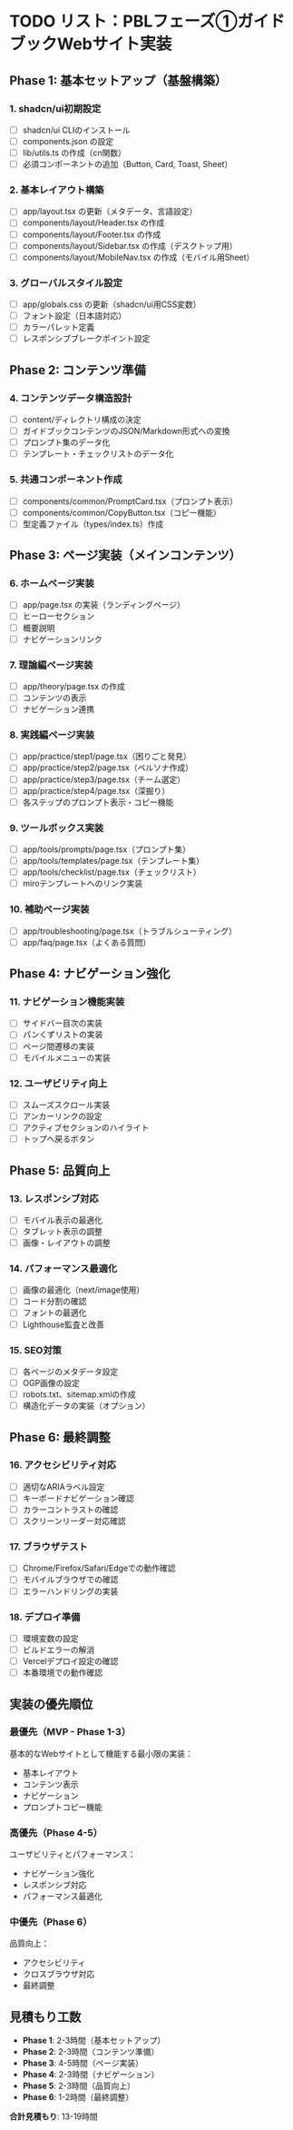# TODO リスト：PBLフェーズ①ガイドブックWebサイト実装

## Phase 1: 基本セットアップ（基盤構築）

### 1. shadcn/ui初期設定
- [ ] shadcn/ui CLIのインストール
- [ ] components.json の設定
- [ ] lib/utils.ts の作成（cn関数）
- [ ] 必須コンポーネントの追加（Button, Card, Toast, Sheet）

### 2. 基本レイアウト構築
- [ ] app/layout.tsx の更新（メタデータ、言語設定）
- [ ] components/layout/Header.tsx の作成
- [ ] components/layout/Footer.tsx の作成
- [ ] components/layout/Sidebar.tsx の作成（デスクトップ用）
- [ ] components/layout/MobileNav.tsx の作成（モバイル用Sheet）

### 3. グローバルスタイル設定
- [ ] app/globals.css の更新（shadcn/ui用CSS変数）
- [ ] フォント設定（日本語対応）
- [ ] カラーパレット定義
- [ ] レスポンシブブレークポイント設定

## Phase 2: コンテンツ準備

### 4. コンテンツデータ構造設計
- [ ] content/ディレクトリ構成の決定
- [ ] ガイドブックコンテンツのJSON/Markdown形式への変換
- [ ] プロンプト集のデータ化
- [ ] テンプレート・チェックリストのデータ化

### 5. 共通コンポーネント作成
- [ ] components/common/PromptCard.tsx（プロンプト表示）
- [ ] components/common/CopyButton.tsx（コピー機能）
- [ ] 型定義ファイル（types/index.ts）作成

## Phase 3: ページ実装（メインコンテンツ）

### 6. ホームページ実装
- [ ] app/page.tsx の実装（ランディングページ）
- [ ] ヒーローセクション
- [ ] 概要説明
- [ ] ナビゲーションリンク

### 7. 理論編ページ実装
- [ ] app/theory/page.tsx の作成
- [ ] コンテンツの表示
- [ ] ナビゲーション連携

### 8. 実践編ページ実装
- [ ] app/practice/step1/page.tsx（困りごと発見）
- [ ] app/practice/step2/page.tsx（ペルソナ作成）
- [ ] app/practice/step3/page.tsx（チーム選定）
- [ ] app/practice/step4/page.tsx（深掘り）
- [ ] 各ステップのプロンプト表示・コピー機能

### 9. ツールボックス実装
- [ ] app/tools/prompts/page.tsx（プロンプト集）
- [ ] app/tools/templates/page.tsx（テンプレート集）
- [ ] app/tools/checklist/page.tsx（チェックリスト）
- [ ] miroテンプレートへのリンク実装

### 10. 補助ページ実装
- [ ] app/troubleshooting/page.tsx（トラブルシューティング）
- [ ] app/faq/page.tsx（よくある質問）

## Phase 4: ナビゲーション強化

### 11. ナビゲーション機能実装
- [ ] サイドバー目次の実装
- [ ] パンくずリストの実装
- [ ] ページ間遷移の実装
- [ ] モバイルメニューの実装

### 12. ユーザビリティ向上
- [ ] スムーズスクロール実装
- [ ] アンカーリンクの設定
- [ ] アクティブセクションのハイライト
- [ ] トップへ戻るボタン

## Phase 5: 品質向上

### 13. レスポンシブ対応
- [ ] モバイル表示の最適化
- [ ] タブレット表示の調整
- [ ] 画像・レイアウトの調整

### 14. パフォーマンス最適化
- [ ] 画像の最適化（next/image使用）
- [ ] コード分割の確認
- [ ] フォントの最適化
- [ ] Lighthouse監査と改善

### 15. SEO対策
- [ ] 各ページのメタデータ設定
- [ ] OGP画像の設定
- [ ] robots.txt、sitemap.xmlの作成
- [ ] 構造化データの実装（オプション）

## Phase 6: 最終調整

### 16. アクセシビリティ対応
- [ ] 適切なARIAラベル設定
- [ ] キーボードナビゲーション確認
- [ ] カラーコントラストの確認
- [ ] スクリーンリーダー対応確認

### 17. ブラウザテスト
- [ ] Chrome/Firefox/Safari/Edgeでの動作確認
- [ ] モバイルブラウザでの確認
- [ ] エラーハンドリングの実装

### 18. デプロイ準備
- [ ] 環境変数の設定
- [ ] ビルドエラーの解消
- [ ] Vercelデプロイ設定の確認
- [ ] 本番環境での動作確認

## 実装の優先順位

### 最優先（MVP - Phase 1-3）
基本的なWebサイトとして機能する最小限の実装：
- 基本レイアウト
- コンテンツ表示
- ナビゲーション
- プロンプトコピー機能

### 高優先（Phase 4-5）
ユーザビリティとパフォーマンス：
- ナビゲーション強化
- レスポンシブ対応
- パフォーマンス最適化

### 中優先（Phase 6）
品質向上：
- アクセシビリティ
- クロスブラウザ対応
- 最終調整

## 見積もり工数

- **Phase 1**: 2-3時間（基本セットアップ）
- **Phase 2**: 2-3時間（コンテンツ準備）
- **Phase 3**: 4-5時間（ページ実装）
- **Phase 4**: 2-3時間（ナビゲーション）
- **Phase 5**: 2-3時間（品質向上）
- **Phase 6**: 1-2時間（最終調整）

**合計見積もり**: 13-19時間